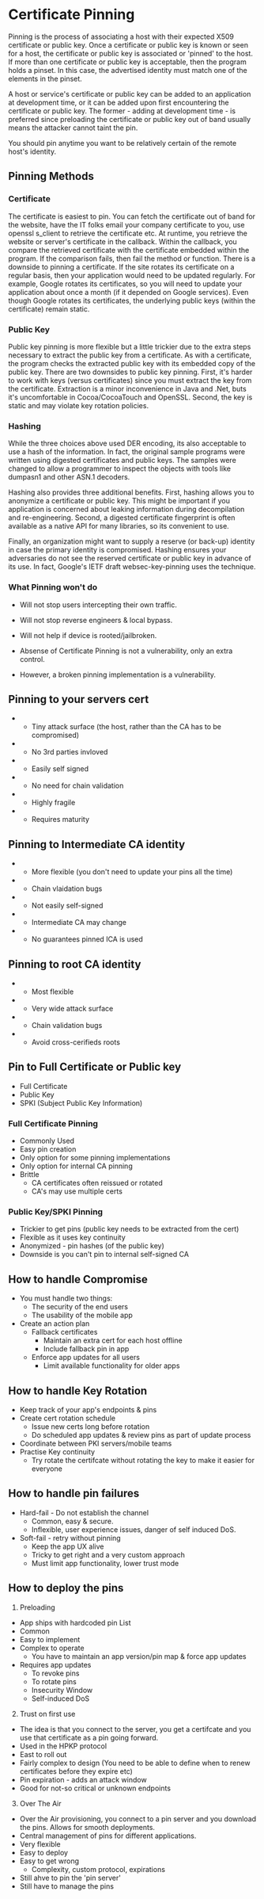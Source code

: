 # Certificate Pinning

Pinning is the process of associating a host with their expected X509 certificate or public key. Once a certificate or public key is known or seen for a host, the certificate or public key is associated or 'pinned' to the host. If more than one certificate or public key is acceptable, then the program holds a pinset. In this case, the advertised identity must match one of the elements in the pinset.

A host or service's certificate or public key can be added to an application at development time, or it can be added upon first encountering the certificate or public key. The former - adding at development time - is preferred since preloading the certificate or public key out of band usually means the attacker cannot taint the pin.

You should pin anytime you want to be relatively certain of the remote host's identity.

## Pinning Methods

### Certificate

The certificate is easiest to pin. You can fetch the certificate out of band for the website, have the IT folks email your company certificate to you, use openssl s_client to retrieve the certificate etc. At runtime, you retrieve the website or server's certificate in the callback. Within the callback, you compare the retrieved certificate with the certificate embedded within the program. If the comparison fails, then fail the method or function.
There is a downside to pinning a certificate. If the site rotates its certificate on a regular basis, then your application would need to be updated regularly. For example, Google rotates its certificates, so you will need to update your application about once a month (if it depended on Google services). Even though Google rotates its certificates, the underlying public keys (within the certificate) remain static.

### Public Key

Public key pinning is more flexible but a little trickier due to the extra steps necessary to extract the public key from a certificate. As with a certificate, the program checks the extracted public key with its embedded copy of the public key.
There are two downsides to public key pinning. First, it's harder to work with keys (versus certificates) since you must extract the key from the certificate. Extraction is a minor inconvenience in Java and .Net, buts it's uncomfortable in Cocoa/CocoaTouch and OpenSSL. Second, the key is static and may violate key rotation policies.

### Hashing
While the three choices above used DER encoding, its also acceptable to use a hash of the information. In fact, the original sample programs were written using digested certificates and public keys. The samples were changed to allow a programmer to inspect the objects with tools like dumpasn1 and other ASN.1 decoders.

Hashing also provides three additional benefits. First, hashing allows you to anonymize a certificate or public key. This might be important if you application is concerned about leaking information during decompilation and re-engineering. Second, a digested certificate fingerprint is often available as a native API for many libraries, so its convenient to use.

Finally, an organization might want to supply a reserve (or back-up) identity in case the primary identity is compromised. Hashing ensures your adversaries do not see the reserved certificate or public key in advance of its use. In fact, Google's IETF draft websec-key-pinning uses the technique.

### What Pinning won't do
* Will not stop users intercepting their own traffic.
* Will not stop reverse engineers & local bypass.
* Will not help if device is rooted/jailbroken.

* Absense of Certificate Pinning is not a vulnerability, only an extra control.
* However, a broken pinning implementation is a vulnerability.

## Pinning to your servers cert
* + Tiny attack surface (the host, rather than the CA has to be compromised)
* + No 3rd parties invloved
* + Easily self signed
* + No need for chain validation
* - Highly fragile
* - Requires maturity

## Pinning to Intermediate CA identity
* + More flexible (you don't need to update your pins all the time)
* - Chain vlaidation bugs
* - Not easily self-signed
* - Intermediate CA may change
* - No guarantees pinned ICA is used

## Pinning to root CA identity
* + Most flexible
* - Very wide attack surface
* - Chain validation bugs
* - Avoid cross-cerifieds roots

## Pin to Full Certificate or Public key
* Full Certificate
* Public Key
* SPKI (Subject Public Key Information)

### Full Certificate Pinning
* Commonly Used
* Easy pin creation
* Only option for some pinning implementations
* Only option for internal CA pinning
* Brittle
  * CA certificates often reissued or rotated
  * CA's may use multiple certs

### Public Key/SPKI Pinning
* Trickier to get pins (public key needs to be extracted from the cert)
* Flexible as it uses key continuity
* Anonymized - pin hashes (of the public key)
* Downside is you can't pin to internal self-signed CA

## How to handle Compromise
* You must handle two things:
  * The security of the end users
  * The usability of the mobile app
* Create an action plan
  * Fallback certificates
    * Maintain an extra cert for each host offline
    * Include fallback pin in app
  * Enforce app updates for all users
    * Limit available functionality for older apps

## How to handle Key Rotation
* Keep track of your app's endpoints & pins
* Create cert rotation schedule
  * Issue new certs long before rotation
  * Do scheduled app updates & review pins as part of update process
* Coordinate between PKI servers/mobile teams
* Practise Key continuity
  * Try rotate the certifcate without rotating the key to make it easier for everyone

## How to handle pin failures
* Hard-fail - Do not establish the channel
  * Common, easy & secure.
  * Inflexible, user experience issues, danger of self induced DoS.
* Soft-fail - retry without pinning
  * Keep the app UX alive
  * Tricky to get right and a very custom approach
  * Must limit app functionality, lower trust mode

## How to deploy the pins
1. Preloading
  * App ships with hardcoded pin List
  * Common
  * Easy to implement
  * Complex to operate
    * You have to maintain an app version/pin map & force app updates
  * Requires app updates
    * To revoke pins
    * To rotate pins
    * Insecurity Window
    * Self-induced DoS


2. Trust on first use
  * The idea is that you connect to the server, you get a certifcate and you use that certificate as a pin going forward.
  * Used in the HPKP protocol
  * East to roll out
  * Fairly complex to design (You need to be able to define when to renew certificates before they expire etc)
  * Pin expiration - adds an attack window
  * Good for not-so critical or unknown endpoints


3. Over The Air
  * Over the Air provisioning, you connect to a pin server and you download the pins. Allows for smooth deployments.
  * Central management of pins for different applications.
  * Very flexible
  * Easy to deploy
  * Easy to get wrong
    * Complexity, custom protocol, expirations
  * Still ahve to pin the 'pin server'
  * Still have to manage the pins

